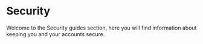 # Security

Welcome to the Security guides section, here you will find information about keeping you and your accounts secure.
